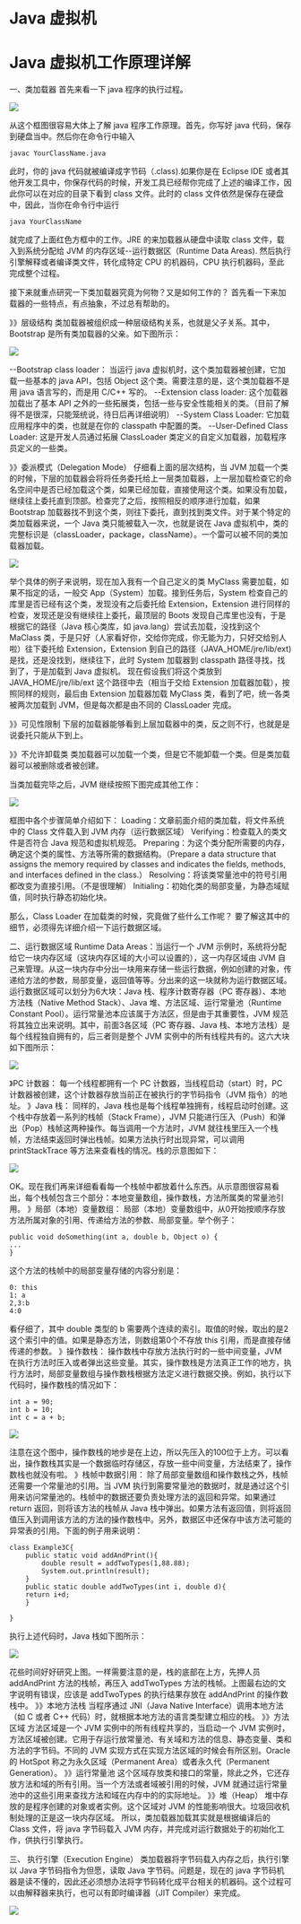 # Java 虚拟机

# Java 虚拟机工作原理详解

一、类加载器
首先来看一下 java 程序的执行过程。

![](images/30.png)

从这个框图很容易大体上了解 java 程序工作原理。首先，你写好 java 代码，保存到硬盘当中。然后你在命令行中输入

```
javac YourClassName.java
```

此时，你的 java 代码就被编译成字节码（.class).如果你是在 Eclipse IDE 或者其他开发工具中，你保存代码的时候，开发工具已经帮你完成了上述的编译工作，因此你可以在对应的目录下看到 class 文件。此时的 class 文件依然是保存在硬盘中，因此，当你在命令行中运行

```
java YourClassName
```

就完成了上面红色方框中的工作。JRE 的来加载器从硬盘中读取 class 文件，载入到系统分配给 JVM 的内存区域--运行数据区（Runtime Data Areas). 然后执行引擎解释或者编译类文件，转化成特定 CPU 的机器码，CPU 执行机器码，至此完成整个过程。

接下来就重点研究一下类加载器究竟为何物？又是如何工作的？
首先看一下来加载器的一些特点，有点抽象，不过总有帮助的。

》》层级结构
类加载器被组织成一种层级结构关系，也就是父子关系。其中，Bootstrap 是所有类加载器的父亲。如下图所示：

![](images/31.png)

--Bootstrap class loader：
当运行 java 虚拟机时，这个类加载器被创建，它加载一些基本的 java API，包括 Object 这个类。需要注意的是，这个类加载器不是用 java 语言写的，而是用 C/C++ 写的。
--Extension class loader:
这个加载器加载出了基本 API 之外的一些拓展类，包括一些与安全性能相关的类。（目前了解得不是很深，只能笼统说，待日后再详细说明）
--System Class Loader:
它加载应用程序中的类，也就是在你的 classpath 中配置的类。
--User-Defined Class Loader:
这是开发人员通过拓展 ClassLoader 类定义的自定义加载器，加载程序员定义的一些类。

》》委派模式（Delegation Mode）
仔细看上面的层次结构，当 JVM 加载一个类的时候，下层的加载器会将将任务委托给上一层类加载器，上一层加载检查它的命名空间中是否已经加载这个类，如果已经加载，直接使用这个类。如果没有加载，继续往上委托直到顶部。检查完了之后，按照相反的顺序进行加载，如果 Bootstrap 加载器找不到这个类，则往下委托，直到找到类文件。对于某个特定的类加载器来说，一个 Java 类只能被载入一次，也就是说在 Java 虚拟机中，类的完整标识是（classLoader，package，className）。一个雷可以被不同的类加载器加载。

![](images/32.png)

举个具体的例子来说明，现在加入我有一个自己定义的类 MyClass 需要加载，如果不指定的话，一般交 App（System）加载。接到任务后，System 检查自己的库里是否已经有这个类，发现没有之后委托给 Extension，Extension 进行同样的检查，发现还是没有继续往上委托，最顶层的 Boots 发现自己库里也没有，于是根据它的路径（Java 核心类库，如 java.lang）尝试去加载，没找到这个 MaClass 类，于是只好（人家看好你，交给你完成，你无能为力，只好交给别人啦）往下委托给 Extension，Extension 到自己的路径（JAVA_HOME/jre/lib/ext)是找，还是没找到，继续往下，此时 System 加载器到 classpath 路径寻找，找到了，于是加载到 Java 虚拟机。
现在假设我们将这个类放到 JAVA_HOME/jre/lib/ext 这个路径中去（相当于交给 Extension 加载器加载），按照同样的规则，最后由 Extension 加载器加载 MyClass 类，看到了吧，统一各类被两次加载到 JVM，但是每次都是由不同的 ClassLoader 完成。

》》可见性限制
下层的加载器能够看到上层加载器中的类，反之则不行，也就是是说委托只能从下到上。

》》不允许卸载类
类加载器可以加载一个类，但是它不能卸载一个类。但是类加载器可以被删除或者被创建。

当类加载完毕之后，JVM 继续按照下图完成其他工作：

![](images/33.png)

框图中各个步骤简单介绍如下：
Loading：文章前面介绍的类加载，将文件系统中的 Class 文件载入到 JVM 内存（运行数据区域）
Verifying：检查载入的类文件是否符合 Java 规范和虚拟机规范。
Preparing：为这个类分配所需要的内存，确定这个类的属性、方法等所需的数据结构。（Prepare a data structure that assigns the memory required by classes and indicates the fields, methods, and interfaces defined in the class.）
Resolving：将该类常量池中的符号引用都改变为直接引用。（不是很理解）
Initialing：初始化类的局部变量，为静态域赋值，同时执行静态初始化块。

那么，Class Loader 在加载类的时候，究竟做了些什么工作呢？
要了解这其中的细节，必须得先详细介绍一下运行数据区域。

二、运行数据区域
Runtime Data Areas：当运行一个 JVM 示例时，系统将分配给它一块内存区域（这块内存区域的大小可以设置的），这一内存区域由 JVM 自己来管理。从这一块内存中分出一块用来存储一些运行数据，例如创建的对象，传递给方法的参数，局部变量，返回值等等。分出来的这一块就称为运行数据区域。运行数据区域可以划分为6大块：Java 栈、程序计数寄存器（PC 寄存器）、本地方法栈（Native Method Stack）、Java 堆、方法区域、运行常量池（Runtime Constant Pool）。运行常量池本应该属于方法区，但是由于其重要性，JVM 规范将其独立出来说明。其中，前面3各区域（PC 寄存器、Java 栈、本地方法栈）是每个线程独自拥有的，后三者则是整个 JVM 实例中的所有线程共有的。这六大块如下图所示：

![](images/34.png)

》PC 计数器：
每一个线程都拥有一个 PC 计数器，当线程启动（start）时，PC 计数器被创建，这个计数器存放当前正在被执行的字节码指令（JVM 指令）的地址。
》Java 栈：
同样的，Java 栈也是每个线程单独拥有，线程启动时创建。这个栈中存放着一系列的栈帧（Stack Frame），JVM 只能进行压入（Push）和弹出（Pop）栈帧这两种操作。每当调用一个方法时，JVM 就往栈里压入一个栈帧，方法结束返回时弹出栈帧。如果方法执行时出现异常，可以调用 printStackTrace 等方法来查看栈的情况。栈的示意图如下：

![](images/35.png)

OK。现在我们再来详细看看每一个栈帧中都放着什么东西。从示意图很容易看出，每个栈帧包含三个部分：本地变量数组，操作数栈，方法所属类的常量池引用。
》局部（本地）变量数组：
局部（本地）变量数组中，从0开始按顺序存放方法所属对象的引用、传递给方法的参数、局部变量。举个例子：

```
public void doSomething(int a, double b, Object o) {
...
}
```

这个方法的栈帧中的局部变量存储的内容分别是：

```
0: this
1: a
2,3:b
4:0
```

看仔细了，其中 double 类型的 b 需要两个连续的索引。取值的时候，取出的是2这个索引中的值。如果是静态方法，则数组第0个不存放 this 引用，而是直接存储传递的参数。
》操作数栈：
操作数栈中存放方法执行时的一些中间变量，JVM 在执行方法时压入或者弹出这些变量。其实，操作数栈是方法真正工作的地方，执行方法时，局部变量数组与操作数栈根据方法定义进行数据交换。例如，执行以下代码时，操作数栈的情况如下：

```
int a = 90;
int b = 10;
int c = a + b;
```

![](images/31.jpg)

注意在这个图中，操作数栈的地步是在上边，所以先压入的100位于上方。可以看出，操作数栈其实是一个数据临时存储区，存放一些中间变量，方法结束了，操作数栈也就没有啦。
》栈帧中数据引用：
除了局部变量数组和操作数栈之外，栈帧还需要一个常量池的引用。当 JVM 执行到需要常量池的数据时，就是通过这个引用来访问常量池的。栈帧中的数据还要负责处理方法的返回和异常。如果通过 return 返回，则将该方法的栈帧从 Java 栈中弹出。如果方法有返回值，则将返回值压入到调用该方法的方法的操作数栈中。另外，数据区中还保存中该方法可能的异常表的引用。下面的例子用来说明：

```
class Example3C{
    public static void addAndPrint(){
        double result = addTwoTypes(1,88.88);
        System.out.println(result);
    }
    public static double addTwoTypes(int i, double d){
    return i+d;
    }

}
```

执行上述代码时，Java 栈如下图所示：

![](images/32.jpg)

花些时间好好研究上图。一样需要注意的是，栈的底部在上方，先押人员 addAndPrint 方法的栈帧，再压入 addTwoTypes 方法的栈帧。上图最右边的文字说明有错误，应该是 addTwoTypes 的执行结果存放在 addAndPrint 的操作数栈中。
》》本地方法栈
当程序通过 JNI（Java Native Interface）调用本地方法（如 C 或者 C++ 代码）时，就根据本地方法的语言类型建立相应的栈。
》》方法区域
方法区域是一个 JVM 实例中的所有线程共享的，当启动一个 JVM 实例时，方法区域被创建。它用于存运行放常量池、有关域和方法的信息、静态变量、类和方法的字节码。不同的 JVM 实现方式在实现方法区域的时候会有所区别。Oracle 的 HotSpot 称之为永久区域（Permanent Area）或者永久代（Permanent Generation）。
》》运行常量池
这个区域存放类和接口的常量，除此之外，它还存放方法和域的所有引用。当一个方法或者域被引用的时候，JVM 就通过运行常量池中的这些引用来查找方法和域在内存中的的实际地址。
》》堆（Heap）
堆中存放的是程序创建的对象或者实例。这个区域对 JVM 的性能影响很大。垃圾回收机制处理的正是这一块内存区域。
所以，类加载器加载其实就是根据编译后的 Class 文件，将 java 字节码载入 JVM 内存，并完成对运行数据处于的初始化工作，供执行引擎执行。

三、 执行引擎（Execution  Engine）
类加载器将字节码载入内存之后，执行引擎以 Java 字节码指令为但愿，读取 Java 字节码。问题是，现在的 java 字节码机器是读不懂的，因此还必须想办法将字节码转化成平台相关的机器码。这个过程可以由解释器来执行，也可以有即时编译器（JIT Compiler）来完成。

![](images/33.jpg)